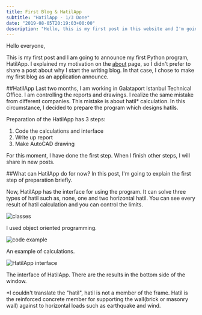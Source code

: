 ```yaml
---
title: First Blog & HatilApp
subtitle: "HatilApp - 1/3 Done"
date: "2019-08-05T20:19:03+00:00"
description: "Hello, this is my first post in this website and I'm going to announce HatilApp"
---
```


Hello everyone,

This is my first post and I am going to announce my first Python program, HatilApp.
I explained my motivation on the [about](https://alitalhaatici.com/about "Ali Talha Atici - About Page") page, so I didn't prefer to share a post about why I start the writing blog. In that case, I chose to make my first blog as an application announce.

##HatilApp
Last two months, I am working in Galataport Istanbul Technical Office. I am controlling the reports and drawings. I realize the same mistake from different companies. This mistake is about hatil* calculation. In this circumstance, I decided to prepare the program which designs hatils. 

Preparation of the HatilApp has 3 steps:
1) Code the calculations and interface
2) Write up report
3) Make AutoCAD drawing

For this moment, I have done the first step. When I finish other steps, I will share in new posts.

##What can HatilApp do for now?
In this post, I'm going to explain the first step of preparation briefly.

Now, HatilApp has the interface for using the program. It can solve three types of hatil such as, none, one and two horizontal hatil. You can see every result of hatil calculation and you can control the limits.


![](/class.png "classes")


I used object oriented programming.


![](/code.png "code example")


An example of calculations.


![](/interface.png "HatilApp interface")


The interface of HatilApp. There are the results in the bottom side of the window.


*I couldn't translate the "hatil", hatil is not a member of the frame. Hatil is the reinforced concrete member for supporting the wall(brick or masonry wall) against to horizontal loads such as earthquake and wind.